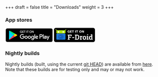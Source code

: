 +++
draft = false
title = "Downloads"
weight = 3
+++

### App stores

[![Get it on Google-Play](/img/google-play.png)](https://play.google.com/store/apps/details?id=ch.blinkenlights.android.vanilla)
[![Get it on F-Droid](/img/f-droid.png)](https://f-droid.org/repository/browse/?fdfilter=vanilla+music&fdid=ch.blinkenlights.android.vanilla)

### Nightly builds
Nightly builds (built, using the current [git HEAD](https://github.com/vanilla-music/vanilla/commits/master)) are available from [here](http://android.eqmx.net/android/vanilla/VanillaMusic-nightly.apk). Note 
that these builds are for testing only and may or may not work.

